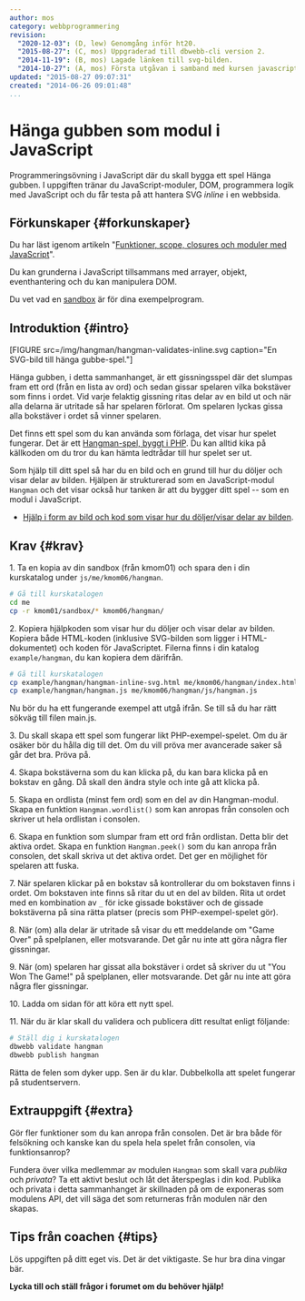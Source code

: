 ```yaml
---
author: mos
category: webbprogrammering
revision:
  "2020-12-03": (D, lew) Genomgång inför ht20.
  "2015-08-27": (C, mos) Uppgraderad till dbwebb-cli version 2.
  "2014-11-19": (B, mos) Lagade länken till svg-bilden.
  "2014-10-27": (A, mos) Första utgåvan i samband med kursen javascript1.
updated: "2015-08-27 09:07:31"
created: "2014-06-26 09:01:48"
...
```

Hänga gubben som modul i JavaScript
==================================

Programmeringsövning i JavaScript där du skall bygga ett spel Hänga gubben. I uppgiften tränar du JavaScript-moduler, DOM, programmera logik med JavaScript och du får testa på att hantera SVG *inline* i en webbsida.

<!--more-->


Förkunskaper {#forkunskaper}
-----------------------

Du har läst igenom artikeln "[Funktioner, scope, closures och moduler med JavaScript](kunskap/funktioner-scope-closures-och-moduler-med-javascript)".

Du kan grunderna i JavaScript tillsammans med arrayer, objekt, eventhantering och du kan manipulera DOM.

Du vet vad en [sandbox](uppgift/skapa-din-egen-sandbox-for-javascript-testprogram) är för dina exempelprogram.



Introduktion {#intro}
-----------------------

[FIGURE src=/img/hangman/hangman-validates-inline.svg caption="En SVG-bild till hänga gubbe-spel."]

Hänga gubben, i detta sammanhanget, är ett gissningsspel där det slumpas fram ett ord (från en lista av ord) och sedan gissar spelaren vilka bokstäver som finns i ordet. Vid varje felaktig gissning ritas delar av en bild ut och när alla delarna är utritade så har spelaren förlorat. Om spelaren lyckas gissa alla bokstäver i ordet så vinner spelaren.

Det finns ett spel som du kan använda som förlaga, det visar hur spelet fungerar. Det är ett [Hangman-spel, byggt i PHP](kod-exempel/hangman/playhangman.php). Du kan alltid kika på källkoden om du tror du kan hämta ledtrådar till hur spelet ser ut.

Som hjälp till ditt spel så har du en bild och en grund till hur du döljer och visar delar av bilden. Hjälpen är strukturerad som en JavaScript-modul `Hangman` och det visar också hur tanken är att du bygger ditt spel -- som en modul i JavaScript.

* [Hjälp i form av bild och kod som visar hur du döljer/visar delar av bilden](kod-exempel/hangman-svg/hangman-inline-svg.html).



Krav {#krav}
-----------------------

1\. Ta en kopia av din sandbox (från kmom01) och spara den i din kurskatalog under `js/me/kmom06/hangman`.

```bash
# Gå till kurskatalogen
cd me
cp -r kmom01/sandbox/* kmom06/hangman/
```

2\. Kopiera hjälpkoden som visar hur du döljer och visar delar av bilden. Kopiera både HTML-koden (inklusive SVG-bilden som ligger i HTML-dokumentet) och koden för JavaScriptet. Filerna finns i din katalog `example/hangman`, du kan kopiera dem därifrån.

```bash
# Gå till kurskatalogen
cp example/hangman/hangman-inline-svg.html me/kmom06/hangman/index.html
cp example/hangman/hangman.js me/kmom06/hangman/js/hangman.js
```

Nu bör du ha ett fungerande exempel att utgå ifrån. Se till så du har rätt sökväg till filen main.js.

3\. Du skall skapa ett spel som fungerar likt PHP-exempel-spelet. Om du är osäker bör du hålla dig till det. Om du vill pröva mer avancerade saker så går det bra. Pröva på.

4\. Skapa bokstäverna som du kan klicka på, du kan bara klicka på en bokstav en gång. Då skall den ändra style och inte gå att klicka på.

5\. Skapa en ordlista (minst fem ord) som en del av din Hangman-modul. Skapa en funktion `Hangman.wordlist()` som kan anropas från consolen och skriver ut hela ordlistan i consolen.

6\. Skapa en funktion som slumpar fram ett ord från ordlistan. Detta blir det aktiva ordet. Skapa en funktion `Hangman.peek()` som du kan anropa från consolen, det skall skriva ut det aktiva ordet. Det ger en möjlighet för spelaren att fuska.

7\. När spelaren klickar på en bokstav så kontrollerar du om bokstaven finns i ordet. Om bokstaven inte finns så ritar du ut en del av bilden. Rita ut ordet med en kombination av `_` för icke gissade bokstäver och de gissade bokstäverna på sina rätta platser (precis som PHP-exempel-spelet gör).

8\. När (om) alla delar är utritade så visar du ett meddelande om "Game Over" på spelplanen, eller motsvarande. Det går nu inte att göra några fler gissningar.

9\. När (om) spelaren har gissat alla bokstäver i ordet så skriver du ut "You Won The Game!" på spelplanen, eller motsvarande. Det går nu inte att göra några fler gissningar.

10\. Ladda om sidan för att köra ett nytt spel.

11\. När du är klar skall du validera och publicera ditt resultat enligt följande:

```bash
# Ställ dig i kurskatalogen
dbwebb validate hangman
dbwebb publish hangman
```

Rätta de felen som dyker upp. Sen är du klar. Dubbelkolla att spelet fungerar på studentservern.



Extrauppgift {#extra}
-----------------------

Gör fler funktioner som du kan anropa från consolen. Det är bra både för felsökning och kanske kan du spela hela spelet från consolen, via funktionsanrop?  

Fundera över vilka medlemmar av modulen `Hangman` som skall vara *publika* och *privata*? Ta ett aktivt beslut och låt det återspeglas i din kod. Publika och privata i detta sammanhanget är skillnaden på om de exponeras som modulens API, det vill säga det som returneras från modulen när den skapas.



Tips från coachen {#tips}
-----------------------

Lös uppgiften på ditt eget vis. Det är det viktigaste. Se hur bra dina vingar bär.

**Lycka till och ställ frågor i forumet om du behöver hjälp!**
